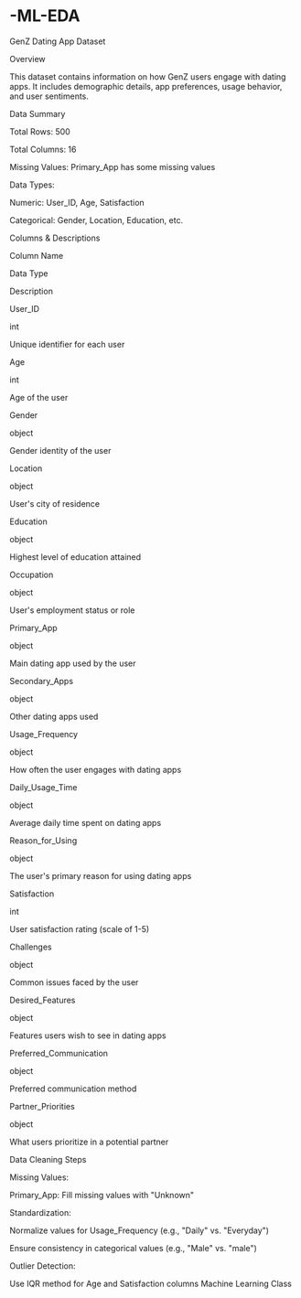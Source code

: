 # -ML-EDA
GenZ Dating App Dataset

Overview

This dataset contains information on how GenZ users engage with dating apps. It includes demographic details, app preferences, usage behavior, and user sentiments.

Data Summary

Total Rows: 500

Total Columns: 16

Missing Values: Primary_App has some missing values

Data Types:

Numeric: User_ID, Age, Satisfaction

Categorical: Gender, Location, Education, etc.

Columns & Descriptions

Column Name

Data Type

Description

User_ID

int

Unique identifier for each user

Age

int

Age of the user

Gender

object

Gender identity of the user

Location

object

User's city of residence

Education

object

Highest level of education attained

Occupation

object

User's employment status or role

Primary_App

object

Main dating app used by the user

Secondary_Apps

object

Other dating apps used

Usage_Frequency

object

How often the user engages with dating apps

Daily_Usage_Time

object

Average daily time spent on dating apps

Reason_for_Using

object

The user's primary reason for using dating apps

Satisfaction

int

User satisfaction rating (scale of 1-5)

Challenges

object

Common issues faced by the user

Desired_Features

object

Features users wish to see in dating apps

Preferred_Communication

object

Preferred communication method

Partner_Priorities

object

What users prioritize in a potential partner

Data Cleaning Steps

Missing Values:

Primary_App: Fill missing values with "Unknown"

Standardization:

Normalize values for Usage_Frequency (e.g., "Daily" vs. "Everyday")

Ensure consistency in categorical values (e.g., "Male" vs. "male")

Outlier Detection:

Use IQR method for Age and Satisfaction columns
Machine Learning Class
